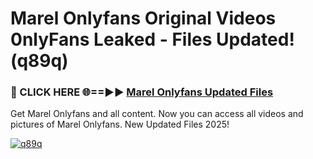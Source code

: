 # Marel Onlyfans Original Videos 0nlyFans Leaked - Files Updated! (q89q)

<h3>🔴 CLICK HERE 🌐==►► <a href="https://tinyurl.com/3hn5wdd3" rel="nofollow">Marel Onlyfans Updated Files</a></h3>

Get Marel Onlyfans and all content. Now you can access all videos and pictures of Marel Onlyfans. New Updated Files 2025!

[![q89q](https://i.imgur.com/4HnBqBT.gif)](https://tinyurl.com/3hn5wdd3)

